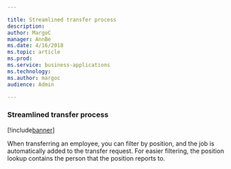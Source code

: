```yaml
---

title: Streamlined transfer process
description: 
author: MargoC
manager: AnnBe
ms.date: 4/16/2018
ms.topic: article
ms.prod: 
ms.service: business-applications
ms.technology: 
ms.author: margoc
audience: Admin

---
```

### Streamlined transfer process

[!include[banner](../../includes/banner.md)]




When transferring an employee, you can filter by position, and the job is
automatically added to the transfer request. For easier filtering, the position
lookup contains the person that the position reports to.
